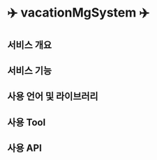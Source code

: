 ✈️ vacationMgSystem ✈️
==========================


## 서비스 개요


## 서비스 기능

## 사용 언어 및 라이브러리


## 사용 Tool


## 사용 API
